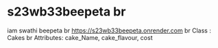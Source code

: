 # s23wb33beepeta br
iam swathi beepeta br
https://s23wb33beepeta.onrender.com br
Class : Cakes br
Attributes: cake_Name, cake_flavour, cost
